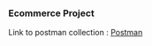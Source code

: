 ### Ecommerce Project

Link to postman collection : [Postman](https://www.postman.com/orbital-module-operator-35663687/workspace/ecommerce/collection/23709695-bc977638-c2d1-4319-9c19-cbb8425995d3?action=share&creator=23709695)